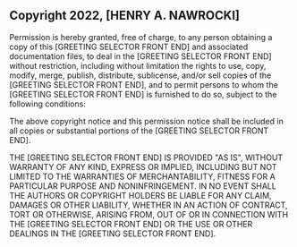 ## Copyright 2022, [HENRY A. NAWROCKI]


Permission is hereby granted, free of charge, to any person obtaining a copy of this [GREETING SELECTOR FRONT END] and associated documentation files, to deal in the [GREETING SELECTOR FRONT END] without restriction, including without limitation the rights to use, copy, modify, merge, publish, distribute, sublicense, and/or sell copies of the [GREETING SELECTOR FRONT END], and to permit persons to whom the [GREETING SELECTOR FRONT END] is furnished to do so, subject to the following conditions:

The above copyright notice and this permission notice shall be included in all copies or substantial portions of the [GREETING SELECTOR FRONT END].

THE [GREETING SELECTOR FRONT END] IS PROVIDED "AS IS", WITHOUT WARRANTY OF ANY KIND, EXPRESS OR IMPLIED, INCLUDING BUT NOT LIMITED TO THE WARRANTIES OF MERCHANTABILITY, FITNESS FOR A PARTICULAR PURPOSE AND NONINFRINGEMENT. IN NO EVENT SHALL THE AUTHORS OR COPYRIGHT HOLDERS BE LIABLE FOR ANY CLAIM, DAMAGES OR OTHER LIABILITY, WHETHER IN AN ACTION OF CONTRACT, TORT OR OTHERWISE, ARISING FROM, OUT OF OR IN CONNECTION WITH THE [GREETING SELECTOR FRONT END] OR THE USE OR OTHER DEALINGS IN THE [GREETING SELECTOR FRONT END].
